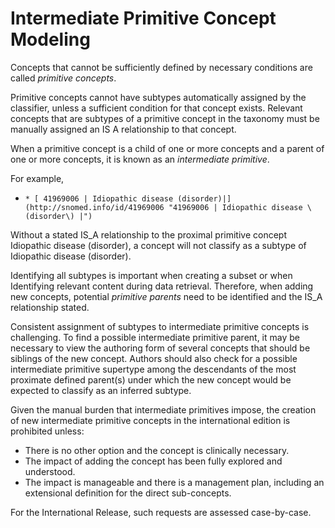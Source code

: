 # Intermediate Primitive Concept Modeling

Concepts that cannot be sufficiently defined by necessary conditions are called _primitive concepts_.   
  
Primitive concepts cannot have subtypes automatically assigned by the classifier, unless a sufficient condition for that concept exists. Relevant concepts that are subtypes of a primitive concept in the taxonomy must be manually assigned an IS A relationship to that concept.

When a primitive concept is a child of one or more concepts and a parent of one or more concepts, it is known as an _intermediate primitive_.

For example,

  *     * [ 41969006 | Idiopathic disease (disorder)|](http://snomed.info/id/41969006 "41969006 | Idiopathic disease \(disorder\) |")

Without a stated IS_A relationship to the proximal primitive concept Idiopathic disease (disorder), a concept will not classify as a subtype of Idiopathic disease (disorder). 

Identifying all subtypes is important when creating a subset or when Identifying relevant content during data retrieval. Therefore, when adding new concepts, potential _primitive parents_ need to be identified and the IS_A relationship stated. 

Consistent assignment of subtypes to intermediate primitive concepts is challenging. To find a possible intermediate primitive parent, it may be necessary to view the authoring form of several concepts that should be siblings of the new concept. Authors should also check for a possible intermediate primitive supertype among the descendants of the most proximate defined parent(s) under which the new concept would be expected to classify as an inferred subtype.   

Given the manual burden that intermediate primitives impose, the creation of new intermediate primitive concepts in the international edition is prohibited unless:

  * There is no other option and the concept is clinically necessary.
  * The impact of adding the concept has been fully explored and understood.
  * The impact is manageable and there is a management plan, including an extensional definition for the direct sub-concepts.

For the International Release, such requests are assessed case-by-case.
